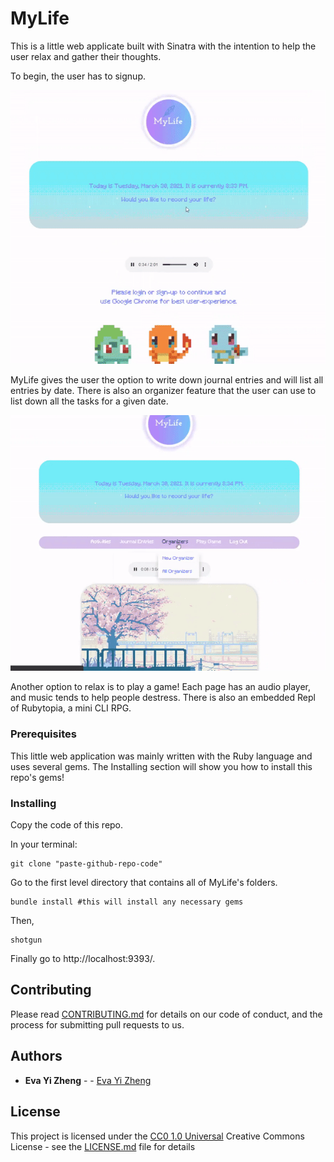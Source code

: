 # MyLife

This is a little web applicate built with Sinatra with the intention to help the user relax and gather their thoughts. 

To begin, the user has to signup.

![Alt text](public/images/sinatra1.gif?raw=true "signup")

MyLife gives the user the option to write down journal entries and will list all entries by date. There is also an organizer feature that the user can use to list down all the tasks for a given date. 

![Alt text](public/images/sinatra2.gif?raw=true "organizers and entries")


Another option to relax is to play a game! Each page has an audio player, and music tends to help people destress. There is also an embedded Repl of Rubytopia, a mini CLI RPG. 


### Prerequisites

This little web application was mainly written with the Ruby language and uses several gems. The Installing section will show you how to install this repo's gems! 

### Installing
    
Copy the code of this repo.

In your terminal:

    git clone "paste-github-repo-code"

Go to the first level directory that contains all of MyLife's folders. 

    bundle install #this will install any necessary gems

Then,

    shotgun

Finally go to http://localhost:9393/.

## Contributing

Please read [CONTRIBUTING.md](CONTRIBUTING.md) for details on our code
of conduct, and the process for submitting pull requests to us.


## Authors
 - **Eva Yi Zheng** -  -
    [Eva Yi Zheng](https://github.com/yizheng1709)

## License

This project is licensed under the [CC0 1.0 Universal](LICENSE.md)
Creative Commons License - see the [LICENSE.md](LICENSE.md) file for details
